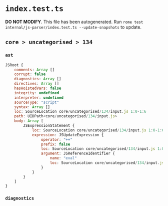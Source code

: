 # `index.test.ts`

**DO NOT MODIFY**. This file has been autogenerated. Run `rome test internal/js-parser/index.test.ts --update-snapshots` to update.

## `core > uncategorised > 134`

### `ast`

```javascript
JSRoot {
	comments: Array []
	corrupt: false
	diagnostics: Array []
	directives: Array []
	hasHoistedVars: false
	integrity: undefined
	interpreter: undefined
	sourceType: "script"
	syntax: Array []
	loc: SourceLocation core/uncategorised/134/input.js 1:0-1:6
	path: UIDPath<core/uncategorised/134/input.js>
	body: Array [
		JSExpressionStatement {
			loc: SourceLocation core/uncategorised/134/input.js 1:0-1:6
			expression: JSUpdateExpression {
				operator: "++"
				prefix: false
				loc: SourceLocation core/uncategorised/134/input.js 1:0-1:6
				argument: JSReferenceIdentifier {
					name: "eval"
					loc: SourceLocation core/uncategorised/134/input.js 1:0-1:4 (eval)
				}
			}
		}
	]
}
```

### `diagnostics`

```

```
